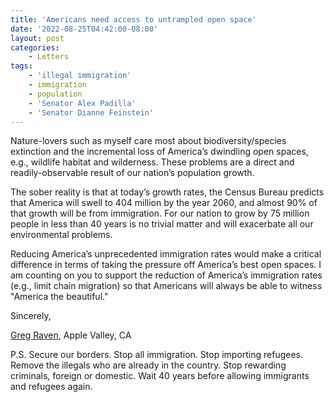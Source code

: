 ```yaml
---
title: 'Americans need access to untrampled open space'
date: '2022-08-25T04:42:00-08:00'
layout: post
categories:
    - Letters
tags:
    - 'illegal immigration'
    - immigration
    - population
    - 'Senator Alex Padilla'
    - 'Senator Dianne Feinstein'
---
```


Nature-lovers such as myself care most about biodiversity/species extinction and the incremental loss of America’s dwindling open spaces, e.g., wildlife habitat and wilderness. These problems are a direct and readily-observable result of our nation’s population growth.

The sober reality is that at today’s growth rates, the Census Bureau predicts that America will swell to 404 million by the year 2060, and almost 90% of that growth will be from immigration. For our nation to grow by 75 million people in less than 40 years is no trivial matter and will exacerbate all our environmental problems.

Reducing America’s unprecedented immigration rates would make a critical difference in terms of taking the pressure off America’s best open spaces. I am counting on you to support the reduction of America’s immigration rates (e.g., limit chain migration) so that Americans will always be able to witness "America the beautiful."

Sincerely,

[Greg Raven](https://www.gregraven.org/), Apple Valley, CA

P.S. Secure our borders. Stop all immigration. Stop importing refugees. Remove the illegals who are already in the country. Stop rewarding criminals, foreign or domestic. Wait 40 years before allowing immigrants and refugees again.